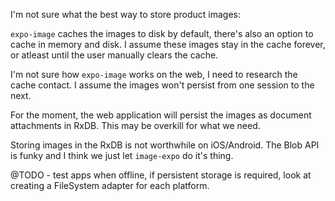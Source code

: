 I'm not sure what the best way to store product images:

`expo-image` caches the images to disk by default, there's also an option to cache in memory and disk.
I assume these images stay in the cache forever, or atleast until the user manually clears the cache.

I'm not sure how `expo-image` works on the web, I need to research the cache contact. I assume the images
won't persist from one session to the next. 

For the moment, the web application will persist the images as document attachments in RxDB. This may 
be overkill for what we need.

Storing images in the RxDB is not worthwhile on iOS/Android. The Blob API is funky and I think we just let
`image-expo` do it's thing.

@TODO - test apps when offline, if persistent storage is required, look at creating a FileSystem adapter 
for each platform.